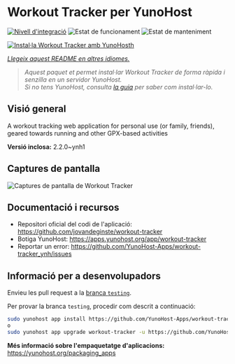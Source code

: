 <!--
N.B.: Aquest README ha estat generat automàticament per <https://github.com/YunoHost/apps/tree/master/tools/readme_generator>
NO s'ha de modificar manualment.
-->

# Workout Tracker per YunoHost

[![Nivell d'integració](https://apps.yunohost.org/badge/integration/workout-tracker)](https://ci-apps.yunohost.org/ci/apps/workout-tracker/)
![Estat de funcionament](https://apps.yunohost.org/badge/state/workout-tracker)
![Estat de manteniment](https://apps.yunohost.org/badge/maintained/workout-tracker)

[![Instal·la Workout Tracker amb YunoHosth](https://install-app.yunohost.org/install-with-yunohost.svg)](https://install-app.yunohost.org/?app=workout-tracker)

*[Llegeix aquest README en altres idiomes.](./ALL_README.md)*

> *Aquest paquet et permet instal·lar Workout Tracker de forma ràpida i senzilla en un servidor YunoHost.*  
> *Si no tens YunoHost, consulta [la guia](https://yunohost.org/install) per saber com instal·lar-lo.*

## Visió general

A workout tracking web application for personal use (or family, friends), geared towards running and other GPX-based activities

**Versió inclosa:** 2.2.0~ynh1

## Captures de pantalla

![Captures de pantalla de Workout Tracker](./doc/screenshots/screenshot.jpg)

## Documentació i recursos

- Repositori oficial del codi de l'aplicació: <https://github.com/jovandeginste/workout-tracker>
- Botiga YunoHost: <https://apps.yunohost.org/app/workout-tracker>
- Reportar un error: <https://github.com/YunoHost-Apps/workout-tracker_ynh/issues>

## Informació per a desenvolupadors

Envieu les pull request a la [branca `testing`](https://github.com/YunoHost-Apps/workout-tracker_ynh/tree/testing).

Per provar la branca `testing`, procedir com descrit a continuació:

```bash
sudo yunohost app install https://github.com/YunoHost-Apps/workout-tracker_ynh/tree/testing --debug
o
sudo yunohost app upgrade workout-tracker -u https://github.com/YunoHost-Apps/workout-tracker_ynh/tree/testing --debug
```

**Més informació sobre l'empaquetatge d'aplicacions:** <https://yunohost.org/packaging_apps>
